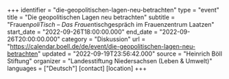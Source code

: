 +++
identifier = "die-geopolitischen-lagen-neu-betrachten"
type = "event"
title = "Die geopolitischen Lagen neu betrachten"
subtitle = "Frauen*poliTisch – Das Frauen*tischgespräch im Frauenzentrum Laatzen"
start_date = "2022-09-26T18:00:00.000"
end_date = "2022-09-26T20:00:00.000"
category = "Diskussion"
url = "https://calendar.boell.de/de/event/die-geopolitischen-lagen-neu-betrachten"
updated = "2022-09-19T23:56:42.000"
source = "Heinrich Böll Stiftung"
organizer = "Landesstiftung Niedersachsen (Leben & Umwelt)"
languages = ["Deutsch"]
[contact]
[location]
+++